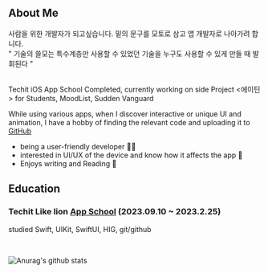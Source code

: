## About Me
사람을 위한 개발자가 되고싶습니다. 밑의 문구를 모토로 삼고 앱 개발자로 나아가려 합니다.<br>
" 기술의 쓸모는 특수계층만 사용할 수 있었던 기술을 누구도 사용할 수 있게 만들 때 발휘된다 " <br><br>

Techit iOS App School Completed, currently working on side Project <에이틴> for Students, MoodList, Sudden Vanguard

While using various apps, when I discover interactive or unique UI and animation, I have a hobby of finding the relevant code and uploading it to [GitHub](https://github.com/ha-nabi/Components)

- being a user-friendly developer 😶‍🌫️
- interested in UI/UX of the device and know how it affects the app 📱
- Enjoys writing and Reading 📝

## Education

### Techit Like lion [App School](https://techit.education/school) (2023.09.10 ~ 2023.2.25)
studied Swift, UIKit, SwiftUI, HIG, git/github

<br>

![Anurag's github stats](https://github-readme-stats.vercel.app/api?username=ha-nabi&show_icons=true&theme=github_dark)
